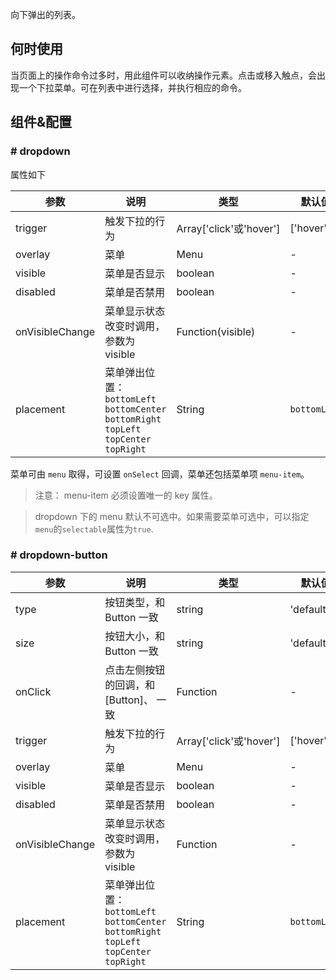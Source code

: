 
向下弹出的列表。

## 何时使用

当页面上的操作命令过多时，用此组件可以收纳操作元素。点击或移入触点，会出现一个下拉菜单。可在列表中进行选择，并执行相应的命令。

## 组件&配置

### # dropdown

属性如下

| 参数        | 说明             | 类型               | 默认值       |
|-------------|------------------|--------------------|--------------|
| trigger     | 触发下拉的行为   | Array['click'或'hover'] | ['hover']        |
| overlay     | 菜单         | Menu | -     |
| visible     | 菜单是否显示 | boolean   | -           |
| disabled    | 菜单是否禁用 | boolean   | -           |
| onVisibleChange  | 菜单显示状态改变时调用，参数为 visible | Function(visible) | - |
| placement | 菜单弹出位置：`bottomLeft` `bottomCenter` `bottomRight` `topLeft` `topCenter` `topRight` | String | `bottomLeft` |

菜单可由 `menu` 取得，可设置 `onSelect` 回调，菜单还包括菜单项 `menu-item`。

> 注意： menu-item 必须设置唯一的 key 属性。

> dropdown 下的 menu 默认不可选中。如果需要菜单可选中，可以指定 `menu`的`selectable`属性为`true`.

### # dropdown-button

| 参数        | 说明             | 类型               | 默认值       |
|-------------|------------------|--------------------|--------------|
| type        | 按钮类型，和 Button 一致 | string | 'default' |
| size        | 按钮大小，和 Button 一致 | string | 'default' |
| onClick     | 点击左侧按钮的回调，和 [Button]、 一致 | Function   | - |
| trigger     | 触发下拉的行为   | Array['click'或'hover'] | ['hover']        |
| overlay     | 菜单         | Menu | -     |
| visible     | 菜单是否显示 | boolean   | -           |
| disabled    | 菜单是否禁用 | boolean   | -           |
| onVisibleChange  | 菜单显示状态改变时调用，参数为 visible | Function | - |
| placement | 菜单弹出位置：`bottomLeft` `bottomCenter` `bottomRight` `topLeft` `topCenter` `topRight` | String | `bottomLeft` |
